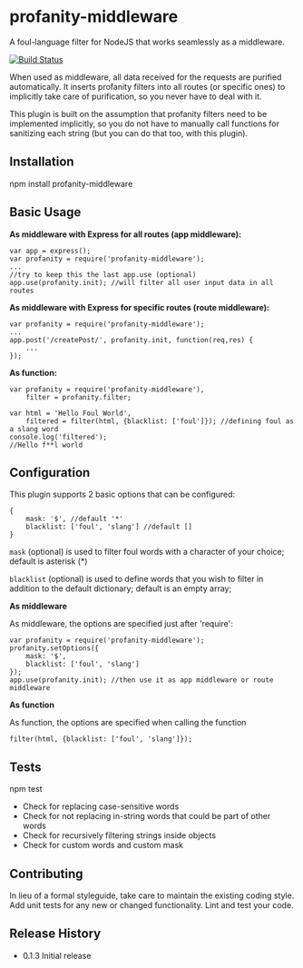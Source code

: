 profanity-middleware
=========================

A foul-language filter for NodeJS that works seamlessly as a middleware.

[![Build Status](https://travis-ci.org/ritenv/profanity-middleware.svg?branch=master)](https://travis-ci.org/ritenv/profanity-middleware)

When used as middleware, all data received for the requests are purified automatically. It inserts profanity filters into all routes (or specific ones) to implicitly take care of purification, so you never have to deal with it.

This plugin is built on the assumption that profanity filters need to be implemented implicitly, so you do not have to manually call functions for sanitizing each string (but you can do that too, with this plugin).

## Installation

  npm install profanity-middleware

## Basic Usage

**As middleware with Express for all routes (app middleware):**

    var app = express();
	var profanity = require('profanity-middleware');
	...
	//try to keep this the last app.use (optional)
	app.use(profanity.init); //will filter all user input data in all routes

**As middleware with Express for specific routes (route middleware):**

	var profanity = require('profanity-middleware');
	...
	app.post('/createPost/', profanity.init, function(req,res) {
		...
	});


**As function:**

    var profanity = require('profanity-middleware'),
        filter = profanity.filter;

    var html = 'Hello Foul World',
        filtered = filter(html, {blacklist: ['foul']}); //defining foul as a slang word
    console.log('filtered');
    //Hello f**l world

## Configuration

This plugin supports 2 basic options that can be configured:

	{
		mask: '$', //default '*'
		blacklist: ['foul', 'slang'] //default []
	}

`mask` (optional) is used to filter foul words with a character of your choice; default is asterisk (*)

`blacklist` (optional) is used to define words that you wish to filter in addition to the default dictionary; default is an empty array;

**As middleware**

As middleware, the options are specified just after 'require':

	var profanity = require('profanity-middleware');
	profanity.setOptions({
		mask: '$', 
		blacklist: ['foul', 'slang']
	});
	app.use(profanity.init); //then use it as app middleware or route middleware
	
**As function**

As function, the options are specified when calling the function

	filter(html, {blacklist: ['foul', 'slang']});

## Tests

  npm test

  - Check for replacing case-sensitive words 
  - Check for not replacing in-string words that could be part of other words 
  - Check for recursively filtering strings inside objects 
  - Check for custom words and custom mask 

## Contributing

In lieu of a formal styleguide, take care to maintain the existing coding style.
Add unit tests for any new or changed functionality. Lint and test your code.

## Release History

* 0.1.3 Initial release